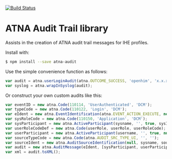 [![Build Status](https://travis-ci.org/jembi/atna-audit.svg)](https://travis-ci.org/jembi/atna-audit)

# ATNA Audit Trail library

Assists in the creation of ATNA audit trail messages for IHE profiles.

Install with:

```bash
$ npm install --save atna-audit
```

Use the simple convenience function as follows:

```js
var audit = atna.userLoginAudit(atna.OUTCOME_SUCCESS, 'openhim', 'x.x.x.x', 'testUser', 'testRole', '123');
var syslog = atna.wrapInSyslog(audit);
```

Or construct your own custom audits like this:

```js
var eventID = new atna.Code(110114, 'UserAuthenticated', 'DCM');
var typeCode = new atna.Code(110122, 'Login', 'DCM');
var eIdent = new atna.EventIdentification(atna.EVENT_ACTION_EXECUTE, new Date(), atna.OUTCOME_SUCCESS, eventID, typeCode);
var sysRoleCode = new atna.Code(110150, 'Application', 'DCM');
var sysParticipant = new atna.ActiveParticipant(sysname, '', true, sysIp, atna.NET_AP_TYPE_IP, [sysRoleCode]);
var userRoleCodeDef = new atna.Code(userRole, userRole, userRoleCode);
var userParticipant = new atna.ActiveParticipant(username, '', true, null, null, [userRoleCodeDef]);
var sourceTypeCode = new atna.Code(atna.AUDIT_SRC_TYPE_UI, '', '');
var sourceIdent = new atna.AuditSourceIdentification(null, sysname, sourceTypeCode);
var audit = new atna.AuditMessage(eIdent, [sysParticipant, userParticipant], null, [sourceIdent]);
var xml = audit.toXML();
```
